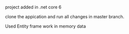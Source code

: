 project added in .net core 6

clone the appication and run all changes in master branch.

Used Entity frame work in memory data
